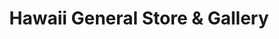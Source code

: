 ---
title: "Hawaii General Store & Gallery"
url: /seattle/hawaii-general-store-and-gallery/
shop: gift
---